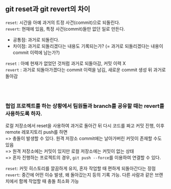 ## git reset과 git revert의 차이

`reset`: 시간을 아예 과거의 트정 사건(commit)으로 되돌린다.</br>
`revert`: 현재에 있음, 특정 사건(commit)들만 없던 일로 만든다.

- 공통점: 과거로 되돌린다.</br>
- 차이점: 과거로 되돌리겠다는 내용도 기록되는가? (= 과거로 되돌리겠다는 내용이 commit 이력에 남는가?)

`reset` : 아예 현재가 없었던 것처럼 과거로 되돌아감, 커밋 이력 X </br>
`revert` : 과거로 되돌아가겠다는 commit 이력을 남김, 새로운 commit 생성 뒤 과거로 돌아감

</br></br>
### 협업 프로젝트를 하는 상황에서 팀원들과 branch를 공유할 때는 revert를 사용하도록 하자.

로컬 저장소에서 reset을 사용하여 과거로 돌아간 뒤 다시 코드를 짜고 커밋 진행, 이후 remote 레포지토리 push를 하면</br>
=> 충돌이 발생할 수 있다. 원격 저장소 commit에는 날아가버린 커밋이 존재할 수도 있음</br>
=> 원격 저장소에는 커밋이 있지만 로컬 저장소에는 커밋이 없는 상태</br>
=> 혼자 진행하는 프로젝트의 경우, `git push --force`를 이용하여 연결할 수 있다.</br>

`reset`: 커밋 히스토리를 깔끔하게 유지, 혼자 작업할 때 편하게 되돌아간다는 장점</br>
`revert`: 중간에 어떤 이슈 발생, 왜 돌아갔는지 등의 기록 가능. 다른 사람과 같은 브랜치에서 함께 작업할 때 충돌 최소화 가능
